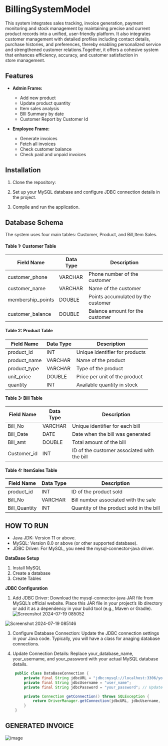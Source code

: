 # BillingSystemModel
This system integrates sales tracking, invoice generation, payment monitoring and stock management by maintaining precise and current product records into a unified, user-friendly platform. It also integrates customer management with detailed profiles including contact details, purchase histories, and preferences, thereby enabling personalized service and strengthened customer relations.Together, it offers a cohesive system that enhances efficiency, accuracy, and customer satisfaction in store management.

## Features

- **Admin Frame:**
  - Add new product
  - Update product quantity
  - Item sales analysis
  - BIll Summary by date
  - Customer Report by Customer Id
 
- **Employee Frame:**
  - Generate invoices
  - Fetch all invoices
  - Check customer balance
  - Check paid and unpaid invoices


## Installation

1. Clone the repository:

2. Set up your MySQL database and configure JDBC connection details in the project.

3. Compile and run the application.

## Database Schema
The system uses four main tables: Customer, Product, and Bill,Item Sales.

#### Table 1: Customer Table

| Field Name      | Data Type | Description                   |
|-----------------|-----------|-------------------------------|
| customer_phone  | VARCHAR   | Phone number of the customer  |
| customer_name   | VARCHAR   | Name of the customer          |
| membership_points | DOUBLE | Points accumulated by the customer |
| customer_balance | DOUBLE  | Balance amount for the customer |

#### Table 2: Product Table

| Field Name   | Data Type | Description                       |
|--------------|-----------|-----------------------------------|
| product_id   | INT       | Unique identifier for products    |
| product_name | VARCHAR   | Name of the product               |
| product_type | VARCHAR   | Type of the product               |
| unit_price   | DOUBLE    | Price per unit of the product     |
| quantity     | INT       | Available quantity in stock       |

#### Table 3: Bill Table

| Field Name  | Data Type | Description                            |
|-------------|-----------|----------------------------------------|
| Bill_No     | VARCHAR   | Unique identifier for each bill        |
| Bill_Date   | DATE      | Date when the bill was generated       |
| Bill_amt    | DOUBLE    | Total amount of the bill               |
| Customer_id | INT       | ID of the customer associated with the bill |

#### Table 4: ItemSales Table

| Field Name     | Data Type | Description                            |
|----------------|-----------|----------------------------------------|
| product_id     | INT       | ID of the product sold                 |
| Bill_No        | VARCHAR   | Bill number associated with the sale    |
| Bill_Quantity  | INT       | Quantity of the product sold in the bill |


## HOW TO RUN
- Java JDK: Version 11 or above.
- MySQL: Version 8.0 or above (or other supported database).
- JDBC Driver: For MySQL, you need the mysql-connector-java driver.

**DataBase Setup**
1. Install MySQL
2. Create a database
3. Create Tables

**JDBC Configuration**
1. Add JDBC Driver: Download the mysql-connector-java JAR file from MySQL’s official website.
  Place this JAR file in your project’s lib directory or add it as a dependency in your build tool (e.g., Maven or Gradle).
  ![Screenshot 2024-07-19 085052](https://github.com/user-attachments/assets/fcf2602e-5b2f-4288-b26d-a882bb911480)

  ![Screenshot 2024-07-19 085146](https://github.com/user-attachments/assets/f388368d-9616-4322-a1bf-d9d4a3c1c004)

3. Configure Database Connection: Update the JDBC connection settings in your Java code.
   Typically, you will have a class for anaging database connections.
   
4. Update Connection Details: Replace your_database_name, your_username, and your_password with your actual MySQL database details.
  
   ```java
    public class DataBaseConnection {
        private final String jdbcURL = "jdbc:mysql://localhost:3306/your_database";
        private final String jdbcUsername = "user_name";
        private final String jdbcPassword = "your_password"; // Update with your MySQL password

        private Connection getConnection() throws SQLException {
            return DriverManager.getConnection(jdbcURL, jdbcUsername, jdbcPassword);
        }
    }
    ```


## GENERATED INVOICE
![image](https://github.com/user-attachments/assets/84c9d65d-4199-46c9-9c27-1a79c7b9949f)










